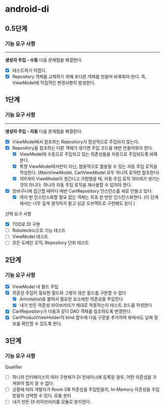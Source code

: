 # android-di

## 0.5단계
### 기능 요구 사항
---
**생성자 주입 - 수동**
다음 문제점을 해결한다.

- [x] 테스트하기 어렵다.
- [x] Repository 객체를 교체하기 위해 또다른 객체를 만들어 바꿔줘야 한다. 즉, ViewModel에 직접적인 변경사항이 발생한다.

## 1단계
### 기능 요구 사항
---
**생성자 주입 - 자동**
다음 문제점을 해결한다.

- [x] ViewModel에서 참조하는 Repository가 정상적으로 주입되지 않는다.
- [x] Repository를 참조하는 다른 객체가 생기면 주입 코드를 매번 만들어줘야 한다.
  - [x] ViewModel에 수동으로 주입되고 있는 의존성들을 자동으로 주입되도록 바꿔본다.
  - [x] 특정 ViewModel에서만이 아닌, 범용적으로 활용될 수 있는 자동 주입 로직을 작성한다. (MainViewModel, CartViewModel 모두 하나의 로직만 참조한다)
  - [x] 100개의 ViewModel이 생긴다고 가정했을 때, 자동 주입 로직 100개가 생기는 것이 아니다. 하나의 자동 주입 로직을 재사용할 수 있어야 한다.
- [x] 장바구니에 접근할 때마다 매번 CartRepository 인스턴스를 새로 만들고 있다.
  - [x] 여러 번 인스턴스화할 필요 없는 객체는 최초 한 번만 인스턴스화한다. (이 단계에서는 너무 깊게 생각하지 말고 싱글 오브젝트로 구현해도 된다.)

선택 요구 사항
- [x] TDD로 DI 구현
- [ ] Robolectric으로 기능 테스트
- [ ] ViewModel 테스트
- [ ] 모든 도메인 로직, Repository 단위 테스트

## 2단계
### 기능 요구 사항
- [x] ViewModel 내 필드 주입
- [x] 의존성 주입이 필요한 필드와 그렇지 않은 필드를 구분할 수 없다
  - [x] Annotation을 붙여서 필요한 요소에만 의존성을 주입한다
  - [x] 내가 만든 의존성 라이브러리가 제대로 작동하는지 테스트 코드를 작성한다
- [x] CartRepository가 다음과 같이 DAO 객체를 참조하도록 변경한다.
- [x] CartProductViewHolder의 bind 함수에 다음 구문을 추가하여 뷰에서도 날짜 정보를 확인할 수 있도록 한다.

## 3단계
### 기능 요구 사항
Qualifier
- [ ] 하나의 인터페이스의 여러 구현체가 DI 컨테이너에 등록된 경우, 어떤 의존성을 가져와야 할지 알 수 없다.
- [ ] 상황에 따라 개발자가 Room DB 의존성을 주입받을지, In-Memory 의존성을 주입받을지 선택할 수 있다.
  모듈 분리
- [ ] 내가 만든 DI 라이브러리를 모듈로 분리한다.